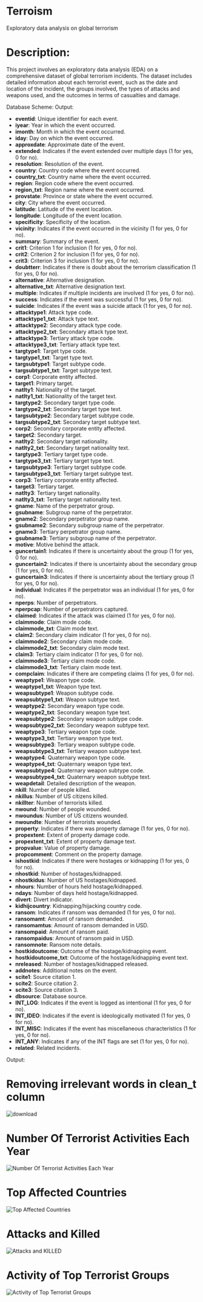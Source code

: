 # Terroism
Exploratory data analysis on global terrorism

# Description:
This project involves an exploratory data analysis (EDA) on a comprehensive dataset of global terrorism incidents. The dataset includes detailed information about each terrorist event, such as the date and location of the incident, the groups involved, the types of attacks and weapons used, and the outcomes in terms of casualties and damage.

Database Scheme:
Output:
- **eventid**: Unique identifier for each event.
- **iyear**: Year in which the event occurred.
- **imonth**: Month in which the event occurred.
- **iday**: Day on which the event occurred.
- **approxdate**: Approximate date of the event.
- **extended**: Indicates if the event extended over multiple days (1 for yes, 0 for no).
- **resolution**: Resolution of the event.
- **country**: Country code where the event occurred.
- **country_txt**: Country name where the event occurred.
- **region**: Region code where the event occurred.
- **region_txt**: Region name where the event occurred.
- **provstate**: Province or state where the event occurred.
- **city**: City where the event occurred.
- **latitude**: Latitude of the event location.
- **longitude**: Longitude of the event location.
- **specificity**: Specificity of the location.
- **vicinity**: Indicates if the event occurred in the vicinity (1 for yes, 0 for no).
- **summary**: Summary of the event.
- **crit1**: Criterion 1 for inclusion (1 for yes, 0 for no).
- **crit2**: Criterion 2 for inclusion (1 for yes, 0 for no).
- **crit3**: Criterion 3 for inclusion (1 for yes, 0 for no).
- **doubtterr**: Indicates if there is doubt about the terrorism classification (1 for yes, 0 for no).
- **alternative**: Alternative designation.
- **alternative_txt**: Alternative designation text.
- **multiple**: Indicates if multiple incidents are involved (1 for yes, 0 for no).
- **success**: Indicates if the event was successful (1 for yes, 0 for no).
- **suicide**: Indicates if the event was a suicide attack (1 for yes, 0 for no).
- **attacktype1**: Attack type code.
- **attacktype1_txt**: Attack type text.
- **attacktype2**: Secondary attack type code.
- **attacktype2_txt**: Secondary attack type text.
- **attacktype3**: Tertiary attack type code.
- **attacktype3_txt**: Tertiary attack type text.
- **targtype1**: Target type code.
- **targtype1_txt**: Target type text.
- **targsubtype1**: Target subtype code.
- **targsubtype1_txt**: Target subtype text.
- **corp1**: Corporate entity affected.
- **target1**: Primary target.
- **natlty1**: Nationality of the target.
- **natlty1_txt**: Nationality of the target text.
- **targtype2**: Secondary target type code.
- **targtype2_txt**: Secondary target type text.
- **targsubtype2**: Secondary target subtype code.
- **targsubtype2_txt**: Secondary target subtype text.
- **corp2**: Secondary corporate entity affected.
- **target2**: Secondary target.
- **natlty2**: Secondary target nationality.
- **natlty2_txt**: Secondary target nationality text.
- **targtype3**: Tertiary target type code.
- **targtype3_txt**: Tertiary target type text.
- **targsubtype3**: Tertiary target subtype code.
- **targsubtype3_txt**: Tertiary target subtype text.
- **corp3**: Tertiary corporate entity affected.
- **target3**: Tertiary target.
- **natlty3**: Tertiary target nationality.
- **natlty3_txt**: Tertiary target nationality text.
- **gname**: Name of the perpetrator group.
- **gsubname**: Subgroup name of the perpetrator.
- **gname2**: Secondary perpetrator group name.
- **gsubname2**: Secondary subgroup name of the perpetrator.
- **gname3**: Tertiary perpetrator group name.
- **gsubname3**: Tertiary subgroup name of the perpetrator.
- **motive**: Motive behind the attack.
- **guncertain1**: Indicates if there is uncertainty about the group (1 for yes, 0 for no).
- **guncertain2**: Indicates if there is uncertainty about the secondary group (1 for yes, 0 for no).
- **guncertain3**: Indicates if there is uncertainty about the tertiary group (1 for yes, 0 for no).
- **individual**: Indicates if the perpetrator was an individual (1 for yes, 0 for no).
- **nperps**: Number of perpetrators.
- **nperpcap**: Number of perpetrators captured.
- **claimed**: Indicates if the attack was claimed (1 for yes, 0 for no).
- **claimmode**: Claim mode code.
- **claimmode_txt**: Claim mode text.
- **claim2**: Secondary claim indicator (1 for yes, 0 for no).
- **claimmode2**: Secondary claim mode code.
- **claimmode2_txt**: Secondary claim mode text.
- **claim3**: Tertiary claim indicator (1 for yes, 0 for no).
- **claimmode3**: Tertiary claim mode code.
- **claimmode3_txt**: Tertiary claim mode text.
- **compclaim**: Indicates if there are competing claims (1 for yes, 0 for no).
- **weaptype1**: Weapon type code.
- **weaptype1_txt**: Weapon type text.
- **weapsubtype1**: Weapon subtype code.
- **weapsubtype1_txt**: Weapon subtype text.
- **weaptype2**: Secondary weapon type code.
- **weaptype2_txt**: Secondary weapon type text.
- **weapsubtype2**: Secondary weapon subtype code.
- **weapsubtype2_txt**: Secondary weapon subtype text.
- **weaptype3**: Tertiary weapon type code.
- **weaptype3_txt**: Tertiary weapon type text.
- **weapsubtype3**: Tertiary weapon subtype code.
- **weapsubtype3_txt**: Tertiary weapon subtype text.
- **weaptype4**: Quaternary weapon type code.
- **weaptype4_txt**: Quaternary weapon type text.
- **weapsubtype4**: Quaternary weapon subtype code.
- **weapsubtype4_txt**: Quaternary weapon subtype text.
- **weapdetail**: Detailed description of the weapon.
- **nkill**: Number of people killed.
- **nkillus**: Number of US citizens killed.
- **nkillter**: Number of terrorists killed.
- **nwound**: Number of people wounded.
- **nwoundus**: Number of US citizens wounded.
- **nwoundte**: Number of terrorists wounded.
- **property**: Indicates if there was property damage (1 for yes, 0 for no).
- **propextent**: Extent of property damage code.
- **propextent_txt**: Extent of property damage text.
- **propvalue**: Value of property damage.
- **propcomment**: Comment on the property damage.
- **ishostkid**: Indicates if there were hostages or kidnapping (1 for yes, 0 for no).
- **nhostkid**: Number of hostages/kidnapped.
- **nhostkidus**: Number of US hostages/kidnapped.
- **nhours**: Number of hours held hostage/kidnapped.
- **ndays**: Number of days held hostage/kidnapped.
- **divert**: Divert indicator.
- **kidhijcountry**: Kidnapping/hijacking country code.
- **ransom**: Indicates if ransom was demanded (1 for yes, 0 for no).
- **ransomamt**: Amount of ransom demanded.
- **ransomamtus**: Amount of ransom demanded in USD.
- **ransompaid**: Amount of ransom paid.
- **ransompaidus**: Amount of ransom paid in USD.
- **ransomnote**: Ransom note details.
- **hostkidoutcome**: Outcome of the hostage/kidnapping event.
- **hostkidoutcome_txt**: Outcome of the hostage/kidnapping event text.
- **nreleased**: Number of hostages/kidnapped released.
- **addnotes**: Additional notes on the event.
- **scite1**: Source citation 1.
- **scite2**: Source citation 2.
- **scite3**: Source citation 3.
- **dbsource**: Database source.
- **INT_LOG**: Indicates if the event is logged as intentional (1 for yes, 0 for no).
- **INT_IDEO**: Indicates if the event is ideologically motivated (1 for yes, 0 for no).
- **INT_MISC**: Indicates if the event has miscellaneous characteristics (1 for yes, 0 for no).
- **INT_ANY**: Indicates if any of the INT flags are set (1 for yes, 0 for no).
- **related**: Related incidents.

Output:
# Removing irrelevant words in clean_t column
![download](https://github.com/user-attachments/assets/ebf0b3ce-1da7-437d-8bf9-6c0d4e667224)
# Number Of Terrorist Activities Each Year
![Number Of Terrorist Activities Each Year](https://github.com/user-attachments/assets/3086f99f-bbe6-4a63-90dd-5475f4deb85c)
# Top Affected Countries
![Top Affected Countries](https://github.com/user-attachments/assets/0737a248-61af-41a2-bb92-e9d96da07ff5)
# Attacks and Killed
![Attacks and KILLED](https://github.com/user-attachments/assets/66743f2f-3d27-4fbd-b4d2-c0bb010b4682)
# Activity of Top Terrorist Groups
![Activity of Top Terrorist Groups](https://github.com/user-attachments/assets/fc91b853-8863-475a-b6dd-336a030253a2)

